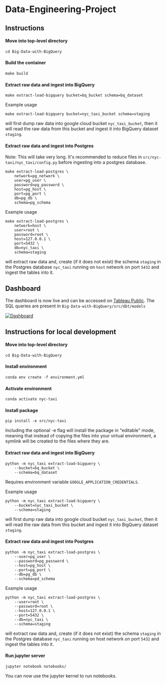 # Data-Engineering-Project

## Instructions

#### Move into top-level directory
```
cd Big-Data-with-BigQuery

```

#### Build the container
```
make build

```

#### Extract raw data and ingest into BigQuery
```
make extract-load-bigquery bucket=bq_bucket schema=bq_dataset

```

Example usage
```
make extract-load-bigquery bucket=nyc_taxi_bucket schema=staging

```
will first dump raw data into google cloud bucket `nyc_taxi_bucket`, then it will read the raw data from this bucket and ingest it into BigQuery dataset `staging`.

#### Extract raw data and ingest into Postgres

Note: This will take very long. It's recommended to reduce files in `src/nyc-taxi/nyc_taxi/config.py` before ingesting into a postgres database.

```
make extract-load-postgres \
    network=pg_network \
    user=pg_user \
    password=pg_password \
    host=pg_host \
    port=pg_port \
    db=pg_db \
    schema=pg_schema

```

Example usage
```
make extract-load-postgres \
    network=host \
    user=root \
    password=root \
    host=127.0.0.1 \
    port=5432 \
    db=nyc_taxi \
    schema=staging

```
will extract raw data and, create (if it does not exist) the schema `staging` in the Postgres database `nyc_taxi` running on `host` network on port `5432` and ingest the tables into it.


## Dashboard

The dashboard is now live and can be accessed on [Tableau Public](https://public.tableau.com/views/NYCTaxiDashboard_16740928210530/Dashboard?:language=en-US&:display_count=n&:origin=viz_share_link). The SQL queries are present in `Big-Data-with-BigQuery/src/dbt/models`

<div class='tableauPlaceholder' id='viz1674099281105' style='position: relative'><noscript><a href='#'><img alt='Dashboard ' src='https:&#47;&#47;public.tableau.com&#47;static&#47;images&#47;NY&#47;NYCTaxiDashboard_16740928210530&#47;Dashboard&#47;1_rss.png' style='border: none' /></a></noscript><object class='tableauViz'  style='display:none;'><param name='host_url' value='https%3A%2F%2Fpublic.tableau.com%2F' /> <param name='embed_code_version' value='3' /> <param name='site_root' value='' /><param name='name' value='NYCTaxiDashboard_16740928210530&#47;Dashboard' /><param name='tabs' value='no' /><param name='toolbar' value='yes' /><param name='static_image' value='https:&#47;&#47;public.tableau.com&#47;static&#47;images&#47;NY&#47;NYCTaxiDashboard_16740928210530&#47;Dashboard&#47;1.png' /> <param name='animate_transition' value='yes' /><param name='display_static_image' value='yes' /><param name='display_spinner' value='yes' /><param name='display_overlay' value='yes' /><param name='display_count' value='yes' /><param name='language' value='en-US' /></object></div>                <script type='text/javascript'>                    var divElement = document.getElementById('viz1674099281105');                    var vizElement = divElement.getElementsByTagName('object')[0];                    if ( divElement.offsetWidth > 800 ) { vizElement.style.width='1580px';vizElement.style.height='927px';} else if ( divElement.offsetWidth > 500 ) { vizElement.style.width='1580px';vizElement.style.height='927px';} else { vizElement.style.width='100%';vizElement.style.height='2477px';}                     var scriptElement = document.createElement('script');                    scriptElement.src = 'https://public.tableau.com/javascripts/api/viz_v1.js';                    vizElement.parentNode.insertBefore(scriptElement, vizElement);                </script>

## Instructions for local development

#### Move into top-level directory
```
cd Big-Data-with-BigQuery

```

#### Install environment
```
conda env create -f environment.yml

```

#### Activate environment
```
conda activate nyc-taxi

```

#### Install package
```
pip install -e src/nyc-taxi

```

Including the optional -e flag will install the package in "editable" mode, meaning that instead of copying the files into your virtual environment, a symlink will be created to the files where they are.

#### Extract raw data and ingest into BigQuery
```
python -m nyc_taxi extract-load-bigquery \
    --bucket=bq_bucket \
    --schema=bq_dataset

```

Requires environment variable `GOOGLE_APPLICATION_CREDENTIALS`.

Example usage
```
python -m nyc_taxi extract-load-bigquery \
    --bucket=nyc_taxi_bucket \
    --schema=staging

```
will first dump raw data into google cloud bucket `nyc_taxi_bucket`, then it will read the raw data from this bucket and ingest it into BigQuery dataset `staging`.

#### Extract raw data and ingest into Postgres
```
python -m nyc_taxi extract-load-postgres \
    --user=pg_user \
    --password=pg_password \
    --host=pg_host \
    --port=pg_port \
    --db=pg_db \
    --schema=pd_schema

```

Example usage
```
python -m nyc_taxi extract-load-postgres \
    --user=root \
    --password=root \
    --host=127.0.0.1 \
    --port=5432 \
    --db=nyc_taxi \
    --schema=staging

```
will extract raw data and, create (if it does not exist) the schema `staging` in the Postgres database `nyc_taxi` running on host network on port `5432` and ingest the tables into it.

#### Run jupyter server
```
jupyter notebook notebooks/

```

You can now use the jupyter kernel to run notebooks.